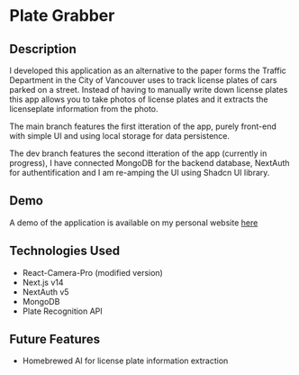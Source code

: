 # Plate Grabber

## Description
I developed this application as an alternative to the paper forms the Traffic Department in the City of Vancouver uses to track license plates of cars parked on a street. Instead of having to manually write down license plates this app allows you to take photos of license plates and it extracts the licenseplate information from the photo. 

The main branch features the first itteration of the app, purely front-end with simple UI and using local storage for data persistence. 

The dev branch features the second itteration of the app (currently in progress), I have connected MongoDB for the backend database, NextAuth for authentification and I am re-amping the UI using Shadcn UI library. 

## Demo
A demo of the application is available on my personal website [here](https://www.ashkans.world/projects/Plate-Grabber)

## Technologies Used
- React-Camera-Pro (modified version)
- Next.js v14
- NextAuth v5
- MongoDB
- Plate Recognition API

## Future Features
- Homebrewed AI for license plate information extraction
